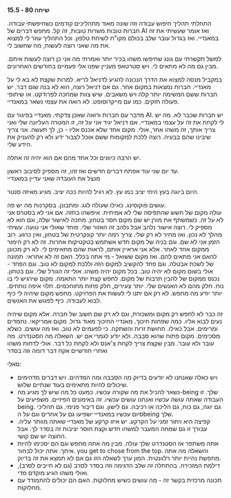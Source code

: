**שיחה 80 \- 15.5**

התחלתי תהליך חיפוש עבודה וזה שונה מאוד מתהליכים קודמים כשחיפשתי עבודה. חברות טובות משרות טובות, זה קל. מחפש דברים של AI ואז אומר שעשיתי את זה במאנדיי. ואז בגדול עובר שלב בכולם מקו"ח לשיחת טלפון. וכל התהליך עוזר לי למצוא את מה שאני רוצה לעשות, מה שחשוב לי.

למשל תקשרתי עם גונג שחיפשו משהו בכיר יותר ואמרתי מה אני כן רוצה לעשות איתם. מבין גם מה לא מתאים לי. ויש סטרטאפ מעניין שפנו אלי פעמיים בחודשים האחרונים. 

במקביל מנסה למצוא את הדרך הנכונה להגיע לדניאל לריא. למרות שקצת לא בא לי על מאנדיי. חברות נמצאות במקום אחר. גם אם דניאל רוצה, הוא לא בנה שום דבר. יש חברות ששם המשימה יותר קלה ויש משאבים. שיש צוות שמחכה לפרודקט. או שיתופי פעולה חזקים. כמו עם מייקרוסופט. לא רואה את עצמי נשאר במאנדיי. 

מדבר עם חברות ורואה שאכן צדקתי. מאנדיי בפיגור עם AI. יש חברות שכבר לא. מה יש לי לקחת את זה על עצמי במאנדיי. אם דניאל יגיד אני על זה, זו המטרה העליונה שלי ואני צריך אותך, זה משהו אחר, אולי. מקום אחד שלא אכנס אליו \- כן, לך תעשה. אני צריך שיבינו שהם בבעיה. רוצה ללכת למקומות ששם אוכל לצבור ידע ולא רק להעניק את הידע שלי. 

יש הרבה כיוונים וכל אחד מהם אם הוא יהיה זה אחלה. 

עד יום שני עוד אפתח דברים חדשים ואז זהו, זה מספיק לסיבוב ראשון.   
מנצל את העובדה שאני עדיין במאנדיי

היום ביוגה בעץ היתי יציב כמו עץ. לא רגיל להיות ככה יציב. מגיע מאיזה סנטר. 

עושים פוקוסינג. כאילו שעולה לגג. ומתבונן. בסקרנות מה יש פה.   
עולה מקום של חשש שהתפיסה שלי לא אמיתית. איפשהו בחזה. אם אני לא בסטרס אני לא על זה. כשמשתף את מורן יש שם מקום חסר בטחון. מחכה לאישור שלה, וגם הוא לא מספיק לי. רוצה אישור נלהב אבל נלהב זה האזור שלי. פוחד שאולי אני טועה. עשיתי מהלך לא נכון. ואז מחיר לא רק שלי. צריך רמה יותר קונקרטית של בטחון, ואין כרגע. רוב הזמן אני לא שם. וגם בניה של מקום חדש אשתמש בטקטיקות אחרות. זה לא רק הימור ממקום אחד לאחר. אלא אני אראיין אותם, לראות שהם מתאימים לי. לא רק מכוונן להאם אני מתאים להם. ואז מקום ששואל \- מי אתה בכלל. האם זה לא אחראי. תמונה של לשכת אבטלה. וגם פחד להקשיב למקום הזה וללכת למקום לא טוב. וגם הפחד \- אולי בשום מקום לא יהיה טוב. בכל מקום יהיה משהו. אולי זה הגורל שלי. וגם בטחון. נכנס ממקום של להבין תרבות של מקום. לחפש קצת יותר התאמה. מקום שירגיש לי בו נוח. חלק מהם לא האנשים שלי. יותר צעירים, חלק פחות מתוחכמים. תלוי איפה נוחתים. יותר יודע מה מחפש. לא רק אם יתנו לי לעשות את הפרויקט. מחפש מקום שיהיה לי כיף לבוא לעבודה. כיף לפגוש את האנשים. 

זה כבר לא לחפש רק מקום ומשכורת, וגם לא רק שם חשוב של חברה. אלא מקום שיהיה נעים לבוא אליו. כמה שפחות חיכוך. מאנדיי החיכוך מאוד גדול. מקום אמריקאי. נחמדים ומרימים. אבל כאילו. תחושת זרות והשתקה. כי לפעמים לא טוב. ואז מה עושים. כשלא מסכימים. מקום פתוח שהוא סבבה. ולא יודע לגמרי אם יש. השאלה מה הסטנדרט. מה עובר ולא עובר. מבין שקצת צריך לקחת צ'אנס ולא לקחת כל דבר. אולי לדחות משהו ואחרי חודשיים אקח דבר דומה וזה בסדר

סאלי:

* ויש כאלה שאנחנו לא יודעים בדיוק מה הסבבה ומה המדהים. ויש דברים מדהימים שיכולים להיות מתאימים בעוד שנתיים שלוש.  
* נשאר להכיל את מה שקורה עכשיו. כמעט כל מה שיש לך מגיע מה-being שלך. זו העבודה שאתה עושה עכשיו ואנחנו עושים עכשיו. זה באימונים הפיזיים. משפיעים על being. גם יוגה, גם כוח, גם הליכה או רכיבה. גם לישון. וגם דיבור פנימי. גם תהליכי סיום עכשיו במאנדיי ישפיעו גם על אחרים וגם על הbeing שלך.   
* קפיצה היא ויתור זמני על הקרקע. יש איזו קרקע של מאנדיי שאתה מוותר עליה. עבורך זו גם שמחה המעבר למשהו חדש וקצת חוסר יציבות זה בסדר לך. אבל החוצה יש שם קושי.  
* אתה משתפר אז הסטנדרט שלך עולה. מבין מה אתה מחפש וגם הם יסכימו להיות איתך. אתה יכול לבחור. you get to chose from the top. והשאלה מה אתה מחפשת נהיית יותר רלוונטית. המון ערך לשאלה הזו גם אם לא תמצא את זה בדיוק.   
* דילמת המזכירה. בהתחלה זה שלב הדגימה וזה בסדר לסרב (גם לא חייבים לסרב), ואולי משהו הגיע מוקדם מדי.   
* תכונה מרכזית בקשר זה \- מה עושים כשיש מחלוקות. האם הם יכולים להתמודד עם מחלוקות. 

